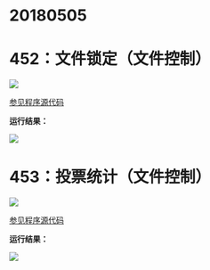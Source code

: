 # 20180505

# 452：文件锁定（文件控制）

<img src="http://image.renkaigis.com/keepcoding/2018050501.png">

<a href="https://github.com/renkaigis/KeepCoding/tree/master/2018/05/05" target="_blank">参见程序源代码</a>

**运行结果：**

<img src="http://image.renkaigis.com/keepcoding/2018050502.png">

# 453：投票统计（文件控制）

<img src="http://image.renkaigis.com/keepcoding/2018050503.png">

<a href="https://github.com/renkaigis/KeepCoding/tree/master/2018/05/05" target="_blank">参见程序源代码</a>

**运行结果：**

<img src="http://image.renkaigis.com/keepcoding/2018050504.png">